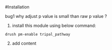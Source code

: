 
#Installation

bug1 why adjust p value is small than raw p value ? 


1. install this module using below command:
```
drush pm-enable tripal_pathway 
```

2. add content 
